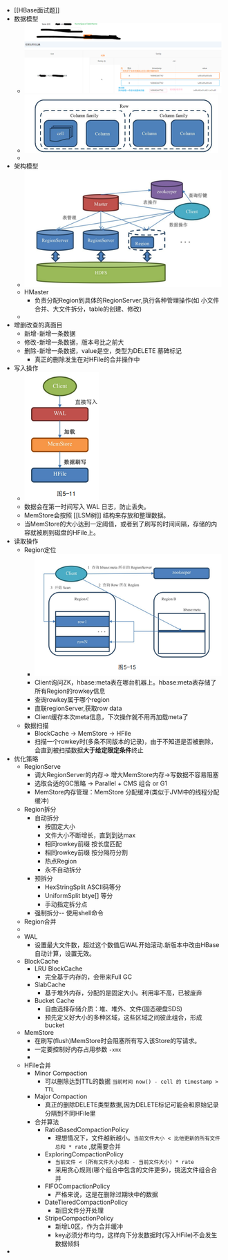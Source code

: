 - [[HBase面试题]]
- 数据模型
	- ![image.png](../assets/image_1675244232658_0.png)
	- ![image.png](../assets/image_1675249626897_0.png)
	-
- 架构模型
	- ![image.png](../assets/image_1675244649687_0.png)
	- HMaster
		- 负责分配Region到具体的RegionServer,执行各种管理操作(如 小文件合并、大文件拆分，table的创建、修改)
	-
- 增删改查的真面目
	- 新增-新增一条数据
	- 修改-新增一条数据，版本号比之前大
	- 删除-新增一条数据，value是空，类型为DELETE 墓碑标记
		- 真正的删除发生在对HFile的合并操作中
- 写入操作
	- ![image.png](../assets/image_1675755459778_0.png)
	- 数据会在第一时间写入 WAL 日志，防止丢失。
	- MemStore会按照 [[LSM树]] 结构来存放和整理数据。
	- 当MemStore的大小达到一定阈值，或者到了刷写的时间间隔，存储的内容就被刷到磁盘的HFile上。
- 读取操作
	- Region定位
		- ![image.png](../assets/image_1675756415027_0.png)
		- Client询问ZK，hbase:meta表在哪台机器上。hbase:meta表存储了所有Region的rowkey信息
		- 查询rowkey属于哪个region
		- 直联regionServer,获取row data
		- Client缓存本次meta信息，下次操作就不用再加载meta了
	- 数据扫描
		- BlockCache -> MemStore -> HFile
		- 扫描一个rowkey时(多条不同版本的记录)，由于不知道是否被删除，会直到被扫描数据**大于给定限定条件**终止
- 优化策略
	- RegionServe
		- 调大RegionServer的内存-> 增大MemStore内存->写数据不容易阻塞
		- 选取合适的GC策略 -> Parallel + CMS 组合 or G1
		- MemStore内存管理：MemStore 分配缓冲(类似于JVM中的线程分配缓冲)
	- Region拆分
		- 自动拆分
			- 按固定大小
			- 文件大小不断增长，直到到达max
			- 相同rowkey前缀 按长度匹配
			- 相同rowkey前缀 按分隔符分割
			- 热点Region
			- 永不自动拆分
		- 预拆分
			- HexStringSplit ASCII码等分
			- UniformSplit btye[] 等分
			- 手动指定拆分点
		- 强制拆分-- 使用shell命令
	- Region合并
	-
	- WAL
		- 设置最大文件数，超过这个数值后WAL开始滚动.新版本中改由HBase自动计算，设置无效。
	- BlockCache
		- LRU BlockCache
			- 完全基于内存的，会带来Full GC
		- SlabCache
			- 基于堆外内存，分配的是固定大小。利用率不高，已被废弃
		- Bucket Cache
			- 自由选择存储介质：堆、堆外、文件(固态硬盘SDS)
			- 预先定义好大小的多种区域，这些区域之间彼此组合，形成 bucket
	- MemStore
		- 在刷写(flush)MemStore时会阻塞所有写入该Store的写请求。
		- 一定要控制好内存占用参数 `-xmx`
		-
	- HFile合并
		- Minor Compaction
			- 可以删除达到TTL的数据 `当前时间 now() - cell 的 timestamp > TTL`
		- Major Compaction
			- 真正的删除DELETE类型数据,因为DELETE标记可能会和原始记录分隔到不同HFile里
		- 合并算法
			- RatioBasedCompactionPolicy
				- 理想情况下，文件越新越小。`当前文件大小 < 比他更新的所有文件总和 * rate` ,就需要合并
			- ExploringCompactionPolicy
				- `当前文件 < (所有文件大小总和 - 当前文件大小) * rate`
				- 采用贪心规则(哪个组合中包含的文件更多)，挑选文件组合合并
			- FIFOCompactionPolicy
				- 严格来说，这是在删除过期块中的数据
			- DateTieredCompactionPolicy
				- 新旧文件分开处理
			- StripeCompactionPolicy
				- 新增L0区，作为合并缓冲
				- key必须分布均匀，这样向下分发数据时(写入HFile)不会发生数据倾斜
-